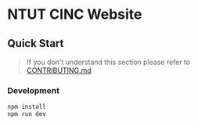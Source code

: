 # NTUT CINC Website

## Quick Start

> If you don't understand this section please refer to [CONTRIBUTING.md](./CONTRIBUTING.md)

### Development

```bash
npm install
npm run dev
```
